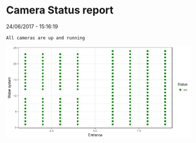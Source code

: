 Camera Status report
================
24/06/2017 - 15:16:19

    All cameras are up and running

![](camreport_files/figure-markdown_github/unnamed-chunk-2-1.png)
